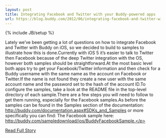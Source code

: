 ```yaml
---
layout: post
title: Integrating Facebook and Twitter with your Buddy-powered apps
url: https://blog.buddy.com/2012/06/integrating-facebook-and-twitter-with-your-buddy-powered-apps/
---
```

{% include JB/setup %}<p>Lately we’ve been getting a lot of questions on how to integrate Facebook and Twitter with Buddy on iOS, so we decided to build to samples to illustrate how this is done.Currently with iOS 5 it’s easier to talk to Twitter then Facebook because of the deep Twitter integration with the OS, however both samples should be straightforward.At the most basic level both apps try to get your Facebook/Twitter information and then check for a Buddy username with the same name as the account on Facebook or Twitter.If the name is not found they create a new user with the same account name and the password set to the hash of the account ID.To configure the samples, take a look at the README file in the top-level directory of each sample.There are a few steps you will need to follow to get them running, especially for the Facebook samples.As before the samples can be found in the Samples section of the documentation: http://buddy.com/documentation.aspx#SDKs_and_Samples or more specifically you can find:
 The Facebook sample here: http://buddy.com/sampledownload/ios/BuddyFacebookSample.</p>
<p><a href="https://blog.buddy.com/2012/06/integrating-facebook-and-twitter-with-your-buddy-powered-apps/">Read Full Story</a></p>
